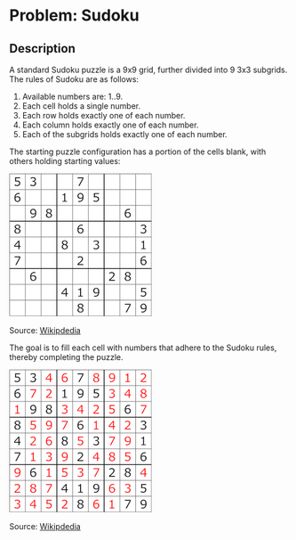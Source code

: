 # Problem: Sudoku

## Description
A standard Sudoku puzzle is a 9x9 grid, further divided into 9 3x3 subgrids. The rules of Sudoku are as follows:
1. Available numbers are: 1..9.
1. Each cell holds a single number.
2. Each row holds exactly one of each number.
3. Each column holds exactly one of each number.
4. Each of the subgrids holds exactly one of each number.

The starting puzzle configuration has a portion of the cells blank, with others holding starting values:

![Sudoku Puzzle](images/Sudoku_Puzzle_by_L2G-20050714_standardized_layout.svg.png)

Source: [Wikipdedia](https://en.wikipedia.org/wiki/Sudoku)

The goal is to fill each cell with numbers that adhere to the Sudoku rules, thereby completing the puzzle.

![Sudoku Puzzle](images/Sudoku_Puzzle_by_L2G-20050714_solution_standardized_layout.svg.png)

Source: [Wikipdedia](https://en.wikipedia.org/wiki/Sudoku)
